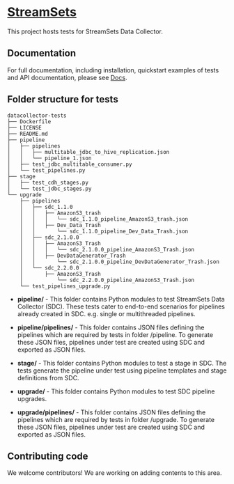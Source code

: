<!---
  Licensed under the Apache License, Version 2.0 (the "License");
  you may not use this file except in compliance with the License.
  You may obtain a copy of the License at

    http://www.apache.org/licenses/LICENSE-2.0

  Unless required by applicable law or agreed to in writing, software
  distributed under the License is distributed on an "AS IS" BASIS,
  WITHOUT WARRANTIES OR CONDITIONS OF ANY KIND, either express or implied.
  See the License for the specific language governing permissions and
  limitations under the License. See accompanying LICENSE file.
--->

[StreamSets](http://streamsets.com)
=================

This project hosts tests for StreamSets Data Collector.

Documentation
-----------
For full documentation, including installation, quickstart examples of tests and API documentation, please see [Docs](https://jenkins.streamsets.net/job/testframework-Docs-Build/Test_Framework_Docs/).

Folder structure for tests
----------------------

```
datacollector-tests
├── Dockerfile
├── LICENSE
├── README.md
├── pipeline
│   ├── pipelines
│   │   ├── multitable_jdbc_to_hive_replication.json
│   │   └── pipeline_1.json
│   ├── test_jdbc_multitable_consumer.py
│   └── test_pipelines.py
├── stage
│   ├── test_cdh_stages.py
│   └── test_jdbc_stages.py
└── upgrade
    ├── pipelines
    │   ├── sdc_1.1.0
    │   │   ├── AmazonS3_trash
    │   │   │   └── sdc_1.1.0_pipeline_AmazonS3_trash.json
    │   │   ├── Dev_Data_Trash
    │   │       └── sdc_1.1.0_pipeline_Dev_Data_Trash.json
    │   ├── sdc_2.1.0.0
    │   │   ├── AmazonS3_Trash
    │   │   │   └── sdc_2.1.0.0_pipeline_AmazonS3_Trash.json
    │   │   ├── DevDataGenerator_Trash
    │   │       └── sdc_2.1.0.0_pipeline_DevDataGenerator_Trash.json
    │   └── sdc_2.2.0.0
    │       ├── AmazonS3_Trash
    │           └── sdc_2.2.0.0_pipeline_AmazonS3_Trash.json
    └── test_pipelines_upgrade.py
```

+ **pipeline/** - This folder contains Python modules to test StreamSets Data Collector (SDC).
            These tests cater to end-to-end scenarios for pipelines already created in SDC.
            e.g. single or multithreaded pipelines.

+ **pipeline/pipelines/** - This folder contains JSON files defining the pipelines which are required by tests in folder /pipeline.
            To generate these JSON files, pipelines under test are created using SDC and exported as JSON files.

+ **stage/** - This folder contains Python modules to test a stage in SDC.
            The tests generate the pipeline under test using pipeline templates and stage definitions from SDC.

+ **upgrade/** - This folder contains Python modules to test SDC pipeline upgrades.

+ **upgrade/pipelines/** - This folder contains JSON files defining the pipelines which are required by tests in folder /upgrade.
            To generate these JSON files, pipelines under test are created using SDC and exported as JSON files.

Contributing code
-----------
We welcome contributors! We are working on adding contents to this area.

